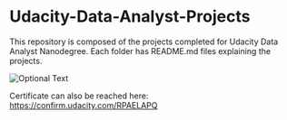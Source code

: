 # Udacity-Data-Analyst-Projects

This repository is composed of the projects completed for Udacity Data Analyst Nanodegree.
Each folder has README.md files explaining the projects.


![Optional Text](../main/Udacity-Data-Analyst-Projects/Certificate.png)

Certificate can also be reached here: https://confirm.udacity.com/RPAELAPQ


```python

```

